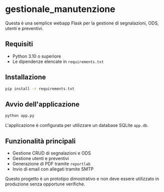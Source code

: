 # gestionale_manutenzione

Questa è una semplice webapp Flask per la gestione di segnalazioni, ODS, utenti e preventivi.

## Requisiti

- Python 3.10 o superiore
- Le dipendenze elencate in `requirements.txt`

## Installazione

```bash
pip install -r requirements.txt
```

## Avvio dell'applicazione

```bash
python app.py
```

L'applicazione è configurata per utilizzare un database SQLite `app.db`.

## Funzionalità principali

- Gestione CRUD di segnalazioni e ODS
- Gestione utenti e preventivi
- Generazione di PDF tramite `reportlab`
- Invio di email con allegati tramite SMTP

Questo progetto è un prototipo dimostrativo e non deve essere utilizzato in produzione senza opportune verifiche.


